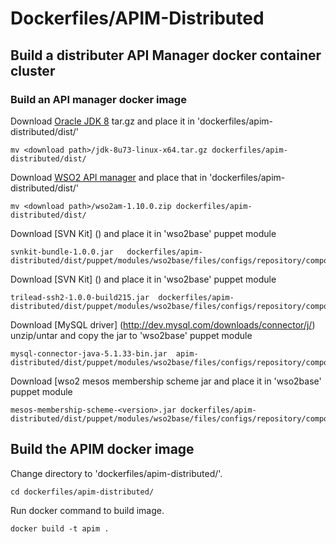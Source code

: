 Dockerfiles/APIM-Distributed
===========================================

Build a distributer API Manager docker container cluster
------------------------

### Build an API manager docker image

Download [Oracle JDK 8](http://www.oracle.com/technetwork/java/javase/downloads/jdk8-downloads-2133151.html) tar.gz and place it in 'dockerfiles/apim-distributed/dist/'

    mv <download path>/jdk-8u73-linux-x64.tar.gz dockerfiles/apim-distributed/dist/
        
Download [WSO2 API manager](http://wso2.com/products/api-manager) and place that in 'dockerfiles/apim-distributed/dist/'

    mv <download path>/wso2am-1.10.0.zip dockerfiles/apim-distributed/dist/

Download [SVN Kit] () and place it in 'wso2base' puppet module

    svnkit-bundle-1.0.0.jar   dockerfiles/apim-distributed/dist/puppet/modules/wso2base/files/configs/repository/components/dropins/

Download [SVN Kit] () and place it in 'wso2base' puppet module

    trilead-ssh2-1.0.0-build215.jar  dockerfiles/apim-distributed/dist/puppet/modules/wso2base/files/configs/repository/components/lib/

Download [MySQL driver] (http://dev.mysql.com/downloads/connector/j/) unzip/untar and copy the jar to 'wso2base' puppet module

    mysql-connector-java-5.1.33-bin.jar  apim-distributed/dist/puppet/modules/wso2base/files/configs/repository/components/lib/
    
Download [wso2 mesos membership scheme jar and place it in 'wso2base' puppet module
    
    mesos-membership-scheme-<version>.jar dockerfiles/apim-distributed/dist/puppet/modules/wso2base/files/configs/repository/components/dropins/
        


Build the APIM docker image
----------------------------

Change directory to 'dockerfiles/apim-distributed/'.

    cd dockerfiles/apim-distributed/
        
Run docker command to build image.

    docker build -t apim .

